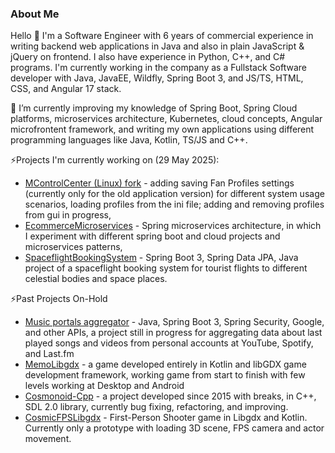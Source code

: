 <!--
**Patriqu/Patriqu** is a ✨ _special_ ✨ repository because its `README.md` (this file) appears on your GitHub profile.

Here are some ideas to get you started:

- 🔭 I’m currently working on ...
- 🌱 I’m currently learning ...
- 👯 I’m looking to collaborate on ...
- 🤔 I’m looking for help with ...
- 💬 Ask me about ...
- 📫 How to reach me: ...
- 😄 Pronouns: ...
- ⚡ Fun fact: ...
-->

### About Me
Hello 👋 I'm a Software Engineer with 6 years of commercial experience in writing backend web applications in Java and also in plain JavaScript & jQuery on frontend. I also have experience in Python, C++, and C# programs.
I'm currently working in the company as a Fullstack Software developer with Java, JavaEE, Wildfly, Spring Boot 3, and JS/TS, HTML, CSS, and Angular 17 stack.

🌱 I’m currently improving my knowledge of Spring Boot, Spring Cloud platforms, microservices architecture, Kubernetes, cloud concepts, Angular microfrontent framework, and writing my own applications using different programming languages like Java, Kotlin, TS/JS and C++.

⚡Projects I'm currently working on (29 May 2025):
- [MControlCenter (Linux) fork](https://github.com/Patriqu/MControlCenter/tree/0.4.2-add-fan-profiles) - adding saving Fan Profiles settings (currently only for the old application version) for different system usage scenarios, loading profiles from the ini file; adding and removing profiles from gui in progress,
- [EcommerceMicroservices](https://github.com/Patriqu/EcommerceMicroservices) - Spring microservices architecture, in which I experiment with different spring boot and cloud projects and microservices patterns,
- [SpaceflightBookingSystem](https://github.com/Patriqu/SpaceflightBookingSystem) - Spring Boot 3, Spring Data JPA, Java project of a spaceflight booking system for tourist flights to different celestial bodies and space places.

⚡Past Projects On-Hold
- [Music portals aggregator](https://github.com/Patriqu/MusicPortalsAggregator) - Java, Spring Boot 3, Spring Security, Google, and other APIs, a project still in progress for aggregating data about last played songs and videos from personal accounts at YouTube, Spotify, and Last.fm
- [MemoLibgdx](https://github.com/Patriqu/MemoLibgdx) - a game developed entirely in Kotlin and libGDX game development framework, working game from start to finish with few levels working at Desktop and Android
- [Cosmonoid-Cpp](https://github.com/Patriqu/Cosmonoid-Cpp) - a project developed since 2015 with breaks, in C++, SDL 2.0 library, currently bug fixing, refactoring, and improving.
- [CosmicFPSLibgdx](https://github.com/Patriqu/CosmicFPSLibgdx) - First-Person Shooter game in Libgdx and Kotlin. Currently only a prototype with loading 3D scene, FPS camera and actor movement.
